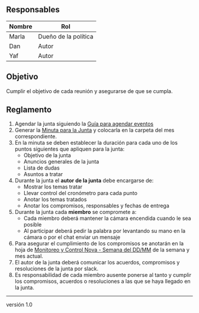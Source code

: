 ## Responsables
| Nombre    | Rol   | 
| --------- | ----- | 
| Marla     | Dueño de la política | 
| Dan       | Autor |
| Yaf       | Autor |

## Objetivo
Cumplir el objetivo de cada reunión y asegurarse de que se cumpla.

## Reglamento
1. Agendar la junta siguiendo la [Guía para agendar eventos](https://github.com/novaDepto/Nova/wiki/Gu%C3%ADa-para-agendar-eventos)
2. Generar la [Minuta para la Junta](https://docs.google.com/document/d/1k6VO5KwX-mtLj0ZjzU7Rezhc-J7_iJ3ESrvyFMy-uRY/edit?usp=sharing) y colocarla en la carpeta del mes correspondiente.
3. En la minuta se deben establecer la duración para cada uno de los puntos siguientes que apliquen para la junta:
      <ul>
          <li>Objetivo de la junta</li>
          <li>Anuncios generales de la junta</li>
          <li>Lista de dudas</li>
          <li>Asuntos a tratar</li>
      </ul>
4. Durante la junta el **autor de la junta** debe encargarse de: 
    <ul>
              <li>Mostrar los temas tratar</li>
              <li>Llevar control del cronómetro para cada punto</li>
              <li>Anotar los temas tratados</li>
              <li>Anotar los compromisos, responsables y fechas de entrega</li>
          </ul>
5. Durante la junta cada **miembro** se compromete a:
    <ul>
        <li>Cada miembro deberá mantener la cámara encendida cuando le sea posible</li>
        <li>Al participar deberá pedir la palabra por levantando su mano en la cámara o por el chat enviar un mensaje</li>
    </ul>
6. Para asegurar el cumplimiento de los compromisos se anotarán en la hoja de <a href="https://drive.google.com/drive/u/0/folders/0ANskmMU8C5dxUk9PVA">Monitoreo y Control Nova - Semana del DD/MM</a> de la semana y mes actual.
7. El autor de la junta deberá comunicar los acuerdos, compromisos y resoluciones de la junta  por slack.
8. Es responsabilidad de cada miembro ausente ponerse al tanto y cumplir los compromisos, acuerdos o resoluciones a las que se haya llegado en la junta.

***
versión 1.0